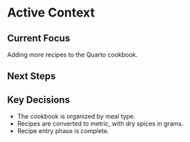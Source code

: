 # Active Context

## Current Focus

Adding more recipes to the Quarto cookbook.

## Next Steps

## Key Decisions

- The cookbook is organized by meal type.
- Recipes are converted to metric, with dry spices in grams.
- Recipe entry phase is complete.
